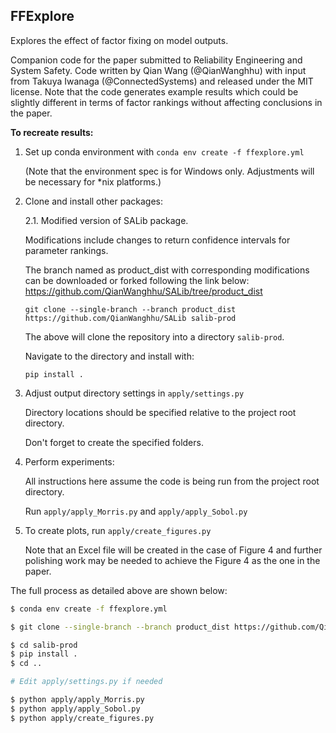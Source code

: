 FFExplore
---------

Explores the effect of factor fixing on model outputs.

Companion code for the paper submitted to Reliability Engineering and System Safety. Code written by Qian Wang (@QianWanghhu) with input from Takuya Iwanaga (@ConnectedSystems) and released under the MIT license.
Note that the code generates example results which could be slightly different in terms of factor rankings without affecting conclusions in the paper.

**To recreate results:**

1. Set up conda environment with `conda env create -f ffexplore.yml` 
        
    (Note that the environment spec is for Windows only. 
        Adjustments will be necessary for *nix platforms.)

2. Clone and install other packages:

   2.1. Modified version of SALib package.

      Modifications include changes to return confidence intervals for parameter rankings.

      The branch named as product_dist with corresponding modifications can be downloaded or forked following the link below:
      https://github.com/QianWanghhu/SALib/tree/product_dist 

      `git clone --single-branch --branch product_dist https://github.com/QianWanghhu/SALib salib-prod`

      The above will clone the repository into a directory `salib-prod`.

      Navigate to the directory and install with:

      `pip install .`

3. Adjust output directory settings in `apply/settings.py`

   Directory locations should be specified relative to the project root directory.

   Don't forget to create the specified folders.

4. Perform experiments:

   All instructions here assume the code is being run from the project root directory.

   Run `apply/apply_Morris.py` and `apply/apply_Sobol.py`

5. To create plots, run `apply/create_figures.py`

   Note that an Excel file will be created in the case of Figure 4 and further polishing work may be needed to achieve the Figure 4 as the one in the paper.


The full process as detailed above are shown below:

```bash
$ conda env create -f ffexplore.yml

$ git clone --single-branch --branch product_dist https://github.com/QianWanghhu/SALib salib-prod

$ cd salib-prod
$ pip install .
$ cd ..

# Edit apply/settings.py if needed

$ python apply/apply_Morris.py
$ python apply/apply_Sobol.py
$ python apply/create_figures.py
```